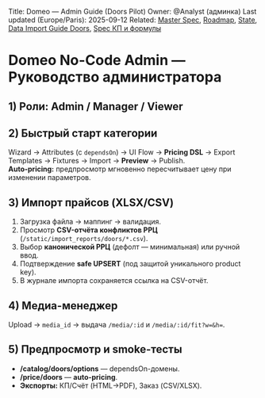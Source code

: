 Title: Domeo — Admin Guide (Doors Pilot)
Owner: @Analyst (админка)
Last updated (Europe/Paris): 2025-09-12
Related: [Master Spec](./master_spec.md), [Roadmap](./roadmap.md), [State](./state.md),
         [Data Import Guide Doors](./data_import_guide_doors.md), [Spec КП и формулы](./spec_kp_formulas.md)

# Domeo No-Code Admin — Руководство администратора

## 1) Роли: Admin / Manager / Viewer

## 2) Быстрый старт категории
Wizard → Attributes (с `dependsOn`) → UI Flow → **Pricing DSL** → Export Templates → Fixtures → Import → **Preview** → Publish.  
**Auto-pricing:** предпросмотр мгновенно пересчитывает цену при изменении параметров.

## 3) Импорт прайсов (XLSX/CSV)
1) Загрузка файла → маппинг → валидация.  
2) Просмотр **CSV-отчёта конфликтов РРЦ** (`/static/import_reports/doors/*.csv`).  
3) Выбор **канонической РРЦ** (дефолт — минимальная) или ручной ввод.  
4) Подтверждение **safe UPSERT** (под защитой уникального product key).  
5) В журнале импорта сохраняется ссылка на CSV-отчёт.

## 4) Медиа-менеджер
Upload → `media_id` → выдача `/media/:id` и `/media/:id/fit?w=&h=`.

## 5) Предпросмотр и smoke-тесты
- **/catalog/doors/options** — dependsOn-домены.  
- **/price/doors** — **auto-pricing**.  
- **Экспорты:** КП/Счёт (HTML→PDF), Заказ (CSV/XLSX).
